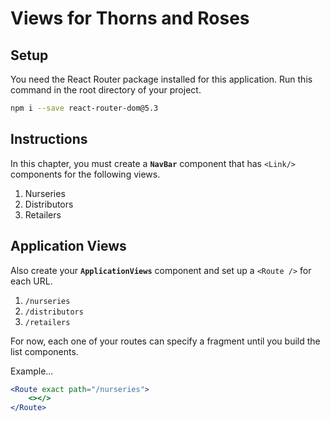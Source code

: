 # Views for Thorns and Roses

## Setup

You need the React Router package installed for this application. Run this command in the root directory of your project.

```sh
npm i --save react-router-dom@5.3
```

## Instructions

In this chapter, you must create a **`NavBar`** component that has `<Link/>` components for the following views.

1. Nurseries
1. Distributors
1. Retailers

## Application Views

Also create your **`ApplicationViews`** component and set up a `<Route />` for each URL.

1. `/nurseries`
1. `/distributors`
1. `/retailers`

For now, each one of your routes can specify a fragment until you build the list components.

Example...

```jsx
<Route exact path="/nurseries">
    <></>
</Route>
```